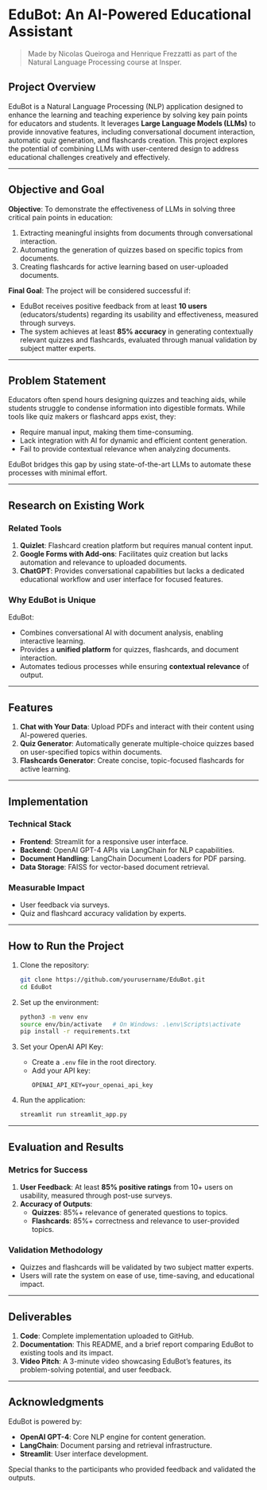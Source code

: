 # EduBot: An AI-Powered Educational Assistant

> Made by Nicolas Queiroga and Henrique Frezzatti as part of the Natural Language Processing course at Insper.

## Project Overview

EduBot is a Natural Language Processing (NLP) application designed to enhance the learning and teaching experience by solving key pain points for educators and students. It leverages **Large Language Models (LLMs)** to provide innovative features, including conversational document interaction, automatic quiz generation, and flashcards creation. This project explores the potential of combining LLMs with user-centered design to address educational challenges creatively and effectively.

---

## Objective and Goal

**Objective**: To demonstrate the effectiveness of LLMs in solving three critical pain points in education:
1. Extracting meaningful insights from documents through conversational interaction.
2. Automating the generation of quizzes based on specific topics from documents.
3. Creating flashcards for active learning based on user-uploaded documents.

**Final Goal**: The project will be considered successful if:
- EduBot receives positive feedback from at least **10 users** (educators/students) regarding its usability and effectiveness, measured through surveys.
- The system achieves at least **85% accuracy** in generating contextually relevant quizzes and flashcards, evaluated through manual validation by subject matter experts.

---

## Problem Statement

Educators often spend hours designing quizzes and teaching aids, while students struggle to condense information into digestible formats. While tools like quiz makers or flashcard apps exist, they:
- Require manual input, making them time-consuming.
- Lack integration with AI for dynamic and efficient content generation.
- Fail to provide contextual relevance when analyzing documents.

EduBot bridges this gap by using state-of-the-art LLMs to automate these processes with minimal effort.

---

## Research on Existing Work

### Related Tools
1. **Quizlet**: Flashcard creation platform but requires manual content input.
2. **Google Forms with Add-ons**: Facilitates quiz creation but lacks automation and relevance to uploaded documents.
3. **ChatGPT**: Provides conversational capabilities but lacks a dedicated educational workflow and user interface for focused features.

### Why EduBot is Unique
EduBot:
- Combines conversational AI with document analysis, enabling interactive learning.
- Provides a **unified platform** for quizzes, flashcards, and document interaction.
- Automates tedious processes while ensuring **contextual relevance** of output.

---

## Features

1. **Chat with Your Data**: Upload PDFs and interact with their content using AI-powered queries.
2. **Quiz Generator**: Automatically generate multiple-choice quizzes based on user-specified topics within documents.
3. **Flashcards Generator**: Create concise, topic-focused flashcards for active learning.

---

## Implementation

### Technical Stack
- **Frontend**: Streamlit for a responsive user interface.
- **Backend**: OpenAI GPT-4 APIs via LangChain for NLP capabilities.
- **Document Handling**: LangChain Document Loaders for PDF parsing.
- **Data Storage**: FAISS for vector-based document retrieval.

### Measurable Impact
- User feedback via surveys.
- Quiz and flashcard accuracy validation by experts.

---

## How to Run the Project

1. Clone the repository:
   ```bash
   git clone https://github.com/yourusername/EduBot.git
   cd EduBot
   ```

2. Set up the environment:
   ```bash
   python3 -m venv env
   source env/bin/activate   # On Windows: .\env\Scripts\activate
   pip install -r requirements.txt
   ```

3. Set your OpenAI API Key:
   - Create a `.env` file in the root directory.
   - Add your API key:
     ```
     OPENAI_API_KEY=your_openai_api_key
     ```

4. Run the application:
   ```bash
   streamlit run streamlit_app.py
   ```

---

## Evaluation and Results

### Metrics for Success
1. **User Feedback**: At least **85% positive ratings** from 10+ users on usability, measured through post-use surveys.
2. **Accuracy of Outputs**:
   - **Quizzes**: 85%+ relevance of generated questions to topics.
   - **Flashcards**: 85%+ correctness and relevance to user-provided topics.

### Validation Methodology
- Quizzes and flashcards will be validated by two subject matter experts.
- Users will rate the system on ease of use, time-saving, and educational impact.

---

## Deliverables

1. **Code**: Complete implementation uploaded to GitHub.
2. **Documentation**: This README, and a brief report comparing EduBot to existing tools and its impact.
3. **Video Pitch**: A 3-minute video showcasing EduBot’s features, its problem-solving potential, and user feedback.

---

## Acknowledgments

EduBot is powered by:
- **OpenAI GPT-4**: Core NLP engine for content generation.
- **LangChain**: Document parsing and retrieval infrastructure.
- **Streamlit**: User interface development.

Special thanks to the participants who provided feedback and validated the outputs.
